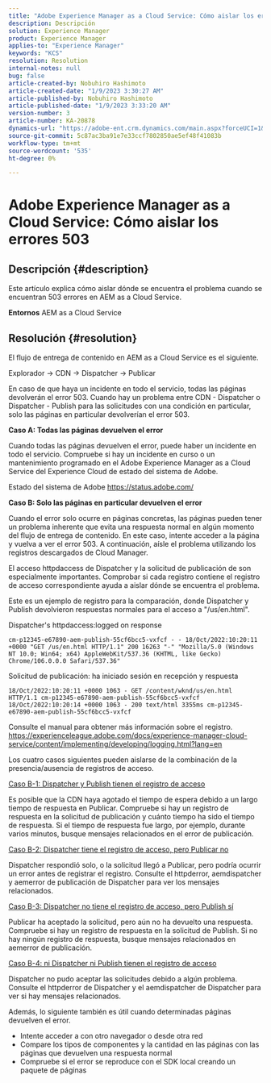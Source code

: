 ```yaml
---
title: "Adobe Experience Manager as a Cloud Service: Cómo aislar los errores 503"
description: Descripción
solution: Experience Manager
product: Experience Manager
applies-to: "Experience Manager"
keywords: "KCS"
resolution: Resolution
internal-notes: null
bug: false
article-created-by: Nobuhiro Hashimoto
article-created-date: "1/9/2023 3:30:27 AM"
article-published-by: Nobuhiro Hashimoto
article-published-date: "1/9/2023 3:33:20 AM"
version-number: 3
article-number: KA-20878
dynamics-url: "https://adobe-ent.crm.dynamics.com/main.aspx?forceUCI=1&pagetype=entityrecord&etn=knowledgearticle&id=e4c144f0-cd8f-ed11-aad1-6045bd006b4b"
source-git-commit: 5c87ac3ba91e7e33ccf7802850ae5ef48f41083b
workflow-type: tm+mt
source-wordcount: '535'
ht-degree: 0%

---
```


# Adobe Experience Manager as a Cloud Service: Cómo aislar los errores 503

## Descripción {#description}


Este artículo explica cómo aislar dónde se encuentra el problema cuando se encuentran 503 errores en AEM as a Cloud Service.

<b>Entornos</b>
AEM as a Cloud Service


## Resolución {#resolution}


El flujo de entrega de contenido en AEM as a Cloud Service es el siguiente.

Explorador -> CDN -> Dispatcher -> Publicar

En caso de que haya un incidente en todo el servicio, todas las páginas devolverán el error 503. Cuando hay un problema entre CDN - Dispatcher o Dispatcher - Publish para las solicitudes con una condición en particular, solo las páginas en particular devolverían el error 503.



<b>Caso A: Todas las páginas devuelven el error</b>

Cuando todas las páginas devuelven el error, puede haber un incidente en todo el servicio. Compruebe si hay un incidente en curso o un mantenimiento programado en el Adobe Experience Manager as a Cloud Service del Experience Cloud de estado del sistema de Adobe.

Estado del sistema de Adobe https://status.adobe.com/



<b>Caso B: Solo las páginas en particular devuelven el error</b>

Cuando el error solo ocurre en páginas concretas, las páginas pueden tener un problema inherente que evita una respuesta normal en algún momento del flujo de entrega de contenido. En este caso, intente acceder a la página y vuelva a ver el error 503. A continuación, aísle el problema utilizando los registros descargados de Cloud Manager.

El acceso httpdaccess de Dispatcher y la solicitud de publicación de son especialmente importantes. Comprobar si cada registro contiene el registro de acceso correspondiente ayuda a aislar dónde se encuentra el problema.

Este es un ejemplo de registro para la comparación, donde Dispatcher y Publish devolvieron respuestas normales para el acceso a &quot;/us/en.html&quot;.

Dispatcher&#39;s httpdaccess:logged on response


```
cm-p12345-e67890-aem-publish-55cf6bcc5-vxfcf - - 18/Oct/2022:10:20:11 +0000 "GET /us/en.html HTTP/1.1" 200 16263 "-" "Mozilla/5.0 (Windows NT 10.0; Win64; x64) AppleWebKit/537.36 (KHTML, like Gecko) Chrome/106.0.0.0 Safari/537.36"
```




Solicitud de publicación: ha iniciado sesión en recepción y respuesta


```
18/Oct/2022:10:20:11 +0000 1063 - GET /content/wknd/us/en.html HTTP/1.1 cm-p12345-e67890-aem-publish-55cf6bcc5-vxfcf
18/Oct/2022:10:20:14 +0000 1063 - 200 text/html 3355ms cm-p12345-e67890-aem-publish-55cf6bcc5-vxfcf
```




Consulte el manual para obtener más información sobre el registro.
https://experienceleague.adobe.com/docs/experience-manager-cloud-service/content/implementing/developing/logging.html?lang=en



Los cuatro casos siguientes pueden aislarse de la combinación de la presencia/ausencia de registros de acceso.

<u>Caso B-1: Dispatcher y Publish tienen el registro de acceso</u>

Es posible que la CDN haya agotado el tiempo de espera debido a un largo tiempo de respuesta en Publicar. Compruebe si hay un registro de respuesta en la solicitud de publicación y cuánto tiempo ha sido el tiempo de respuesta. Si el tiempo de respuesta fue largo, por ejemplo, durante varios minutos, busque mensajes relacionados en el error de publicación.

<u>Caso B-2: Dispatcher tiene el registro de acceso, pero Publicar no</u>

Dispatcher respondió solo, o la solicitud llegó a Publicar, pero podría ocurrir un error antes de registrar el registro. Consulte el httpderror, aemdispatcher y aemerror de publicación de Dispatcher para ver los mensajes relacionados.

<u>Caso B-3: Dispatcher no tiene el registro de acceso, pero Publish sí</u>

Publicar ha aceptado la solicitud, pero aún no ha devuelto una respuesta. Compruebe si hay un registro de respuesta en la solicitud de Publish. Si no hay ningún registro de respuesta, busque mensajes relacionados en aemerror de publicación.

<u>Caso B-4: ni Dispatcher ni Publish tienen el registro de acceso</u>

Dispatcher no pudo aceptar las solicitudes debido a algún problema. Consulte el httpderror de Dispatcher y el aemdispatcher de Dispatcher para ver si hay mensajes relacionados.



Además, lo siguiente también es útil cuando determinadas páginas devuelven el error.

- Intente acceder a con otro navegador o desde otra red
- Compare los tipos de componentes y la cantidad en las páginas con las páginas que devuelven una respuesta normal
- Compruebe si el error se reproduce con el SDK local creando un paquete de páginas



